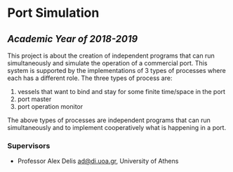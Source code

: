 # Port Simulation

## _Academic Year of 2018-2019_

This project is about the creation of independent programs that can run simultaneously and simulate the operation of a commercial port. This system is supported by the implementations of 3 types of processes where each has a different role.
The three types of process are:
  1) vessels that want to bind and stay for some finite time/space in the port
  2) port master
  3) port operation monitor
  
The above types of processes are independent programs that can run simultaneously and to implement cooperatively what is happening in a port.

### Supervisors

* Professor Alex Delis <ad@di.uoa.gr>, University of Athens
